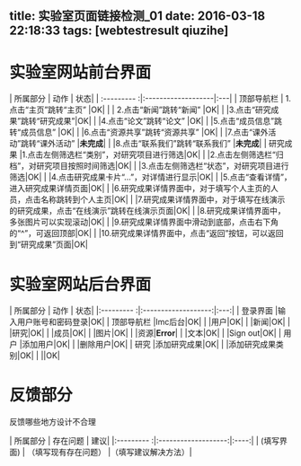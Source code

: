 title: 实验室页面链接检测_01
date: 2016-03-18 22:18:33
tags: [webtestresult qiuzihe]
---

# 实验室网站前台界面 
| 所属部分     |   动作                           | 状态|
| :--------- :|:-------------------|:---|
| 顶部导航栏 | 1.点击“主页”跳转“主页” |OK|
|           | 2.点击“新闻”跳转“新闻” |OK|
|             |3.点击“研究成果”跳转“研究成果”|OK|
|             |4.点击“论文”跳转“论文” |OK|
|             |5.点击“成员信息”跳转“成员信息” |OK|
|             |6.点击“资源共享”跳转“资源共享” |OK|
|             |7.点击“课外活动”跳转“课外活动” |**未完成**|
|             |8.点击“联系我们”跳转“联系我们” |**未完成**|
| 研究成果    |1.点击左侧筛选栏“类别”，对研究项目进行筛选|OK|
|            |2.点击左侧筛选栏“归档”，对研究项目按照时间筛选|OK|
|            |3.点击左侧筛选栏“状态”，对研究项目进行筛选|OK|
|            |4.点击研究成果卡片“…”，对详情进行显示|OK|
|            |5.点击“查看详情”，进入研究成果详情页面|OK|
|            |6.研究成果详情界面中，对于填写个人主页的人员，点击名称跳转到个人主页|OK|
|            |7.研究成果详情界面中，对于填写在线演示的研究成果，点击“在线演示”跳转在线演示页面|OK|
|            |8.研究成果详情界面中，多张图片可以实现滚动|OK|
|            |9.研究成果详情界面中滑动到底部，点击右下角的“^”，可返回顶部|OK|
|            |10.研究成果详情界面中，点击“返回”按钮，可以返回到“研究成果”页面|OK|

# 实验室网站后台界面 
| 所属部分     |   动作                           | 状态|
|:--------- :|:-------------------:|:---:|
| 登录界面     |输入用户账号和密码登录|OK|
| 顶部导航栏  |Imc后台|OK|
|                  |用户|OK|
|                  |新闻|OK|
|                  |研究|OK|
|                  |成员|OK|
|                  |图片|OK|
|                  |资源|**Error**|
|                  |文本|OK|
|                  |Sign out|OK|
|  用户         |添加用户|OK|
|                  |删除用户|OK|
|  研究          |添加研究成果|OK|
|                  |添加研究成果类别|OK|
|                  ||OK|
# 反馈部分
反馈哪些地方设计不合理

| 所属部分     |   存在问题                     | 建议|
|:--------- :|:-------------------:|:----:|
| (填写界面)    | （填写现有存在问题）  |（填写建议解决方法）|






